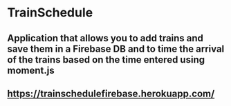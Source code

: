 # TrainSchedule
## Application that allows you to add trains and save them in a Firebase DB and to time the arrival of the trains based on the time entered using moment.js
## https://trainschedulefirebase.herokuapp.com/
